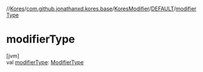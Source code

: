 //[Kores](../../../../index.md)/[com.github.jonathanxd.kores.base](../../index.md)/[KoresModifier](../index.md)/[DEFAULT](index.md)/[modifierType](modifier-type.md)

# modifierType

[jvm]\
val [modifierType](modifier-type.md): [ModifierType](../../-modifier-type/index.md)

